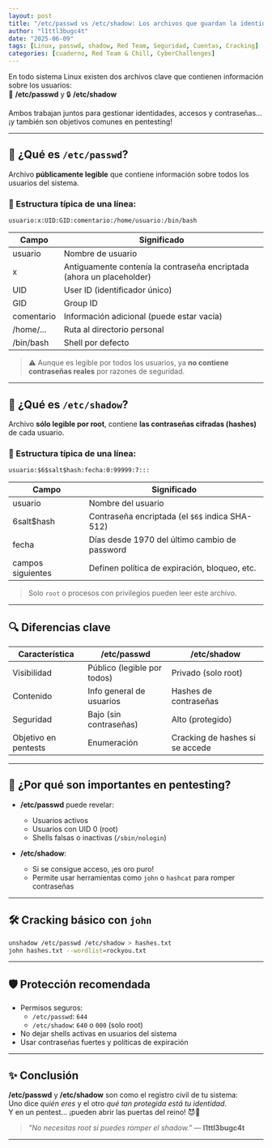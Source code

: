 ```yaml
---
layout: post
title: "/etc/passwd vs /etc/shadow: Los archivos que guardan la identidad de tu sistema"
author: "l1ttl3bugc4t"
date: "2025-06-09"
tags: [Linux, passwd, shadow, Red Team, Seguridad, Cuentas, Cracking]
categories: [cuaderno, Red Team & Chill, CyberChallenges]
---
```


En todo sistema Linux existen dos archivos clave que contienen información sobre los usuarios:  
🔑 **/etc/passwd** y 🔒 **/etc/shadow**

Ambos trabajan juntos para gestionar identidades, accesos y contraseñas… ¡y también son objetivos comunes en pentesting!

---

## 🧾 ¿Qué es `/etc/passwd`?

Archivo **públicamente legible** que contiene información sobre todos los usuarios del sistema.

### 📌 Estructura típica de una línea:

```
usuario:x:UID:GID:comentario:/home/usuario:/bin/bash
```

| Campo | Significado |
|-------|-------------|
| usuario | Nombre de usuario |
| x | Antiguamente contenía la contraseña encriptada (ahora un placeholder) |
| UID | User ID (identificador único) |
| GID | Group ID |
| comentario | Información adicional (puede estar vacía) |
| /home/... | Ruta al directorio personal |
| /bin/bash | Shell por defecto |

> ⚠️ Aunque es legible por todos los usuarios, ya **no contiene contraseñas reales** por razones de seguridad.

---

## 🔐 ¿Qué es `/etc/shadow`?

Archivo **sólo legible por root**, contiene **las contraseñas cifradas (hashes)** de cada usuario.

### 📌 Estructura típica de una línea:

```
usuario:$6$salt$hash:fecha:0:99999:7:::
```

| Campo | Significado |
|-------|-------------|
| usuario | Nombre del usuario |
| $6$salt$hash | Contraseña encriptada (el `$6$` indica SHA-512) |
| fecha | Días desde 1970 del último cambio de password |
| campos siguientes | Definen política de expiración, bloqueo, etc. |

> Solo `root` o procesos con privilegios pueden leer este archivo.

---

## 🔍 Diferencias clave

| Característica | /etc/passwd | /etc/shadow |
|----------------|-------------|-------------|
| Visibilidad | Público (legible por todos) | Privado (solo root) |
| Contenido | Info general de usuarios | Hashes de contraseñas |
| Seguridad | Bajo (sin contraseñas) | Alto (protegido) |
| Objetivo en pentests | Enumeración | Cracking de hashes si se accede |

---

## 🧨 ¿Por qué son importantes en pentesting?

- **/etc/passwd** puede revelar:
  - Usuarios activos
  - Usuarios con UID 0 (root)
  - Shells falsas o inactivas (`/sbin/nologin`)

- **/etc/shadow**:
  - Si se consigue acceso, ¡es oro puro!
  - Permite usar herramientas como `john` o `hashcat` para romper contraseñas

---

## 🛠️ Cracking básico con `john`

```bash
unshadow /etc/passwd /etc/shadow > hashes.txt
john hashes.txt --wordlist=rockyou.txt
```

---

## 🛡️ Protección recomendada

- Permisos seguros:
  - `/etc/passwd`: `644`
  - `/etc/shadow`: `640` o `000` (solo root)
- No dejar shells activas en usuarios del sistema
- Usar contraseñas fuertes y políticas de expiración

---

## ✨ Conclusión

**/etc/passwd** y **/etc/shadow** son como el registro civil de tu sistema:  
Uno dice *quién eres* y el otro *qué tan protegida está tu identidad*.  
Y en un pentest… ¡pueden abrir las puertas del reino! 😈📜

> _"No necesitas root si puedes romper el shadow."_ — **l1ttl3bugc4t**

---
